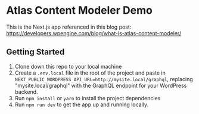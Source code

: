 # Atlas Content Modeler Demo

This is the Next.js app referenced in this blog post:
https://developers.wpengine.com/blog/what-is-atlas-content-modeler/

## Getting Started

1. Clone down this repo to your local machine
1. Create a `.env.local` file in the root of the project and paste in `NEXT_PUBLIC_WORDPRESS_API_URL=http://mysite.local/graphql`, replacing "mysite.local/graphql" with the GraphQL endpoint for your WordPress backend.
1. Run `npm install` or `yarn` to install the project dependencies
1. Run `npm run dev` to get the app up and running locally.
